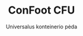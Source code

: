 ---
title: "ConFoot CFU"
subtitle: "Universalus konteinerio pėda"
mainImage: "/images/products/confoot-cfu-main.jpg"
gallery:
  - "/images/products/confoot-cfu-1.jpg"
  - "/images/products/confoot-cfu-2.jpg"
  - "/images/products/confoot-cfu-3.jpg"
shortDescription: "ConFoot CFU yra universalus konteinerio pėdos sprendimas, sukurtas universalio konteinerių tvarkymo įvairiose aplinkose."
technicalDescription: "ConFoot CFU pagamintas iš aukštos kokybės plieno ir turi mūsų patentuotą užrakinimo mechanizmą, užtikrinantį saugų pritvirtinimą prie konteinerio kampinių formų."
videoID: "HDhFIRA-oZU"
specifications:
  - name: "Svoris"
    value: "24 kg"
  - name: "Krovinio talpa"
    value: "34 tons"
  - name: "Matmenys"
    value: "45 × 30 × 25 cm"
  - name: "Medžiaga"
    value: "Aukštos kokybės plienas"
price: "6.350 EUR"
priceVAT: "7.684 EUR"
pricingNotes: "Galimi kiekio nuolaidos. Susisiekite su mumis dėl individualių pasiūlymų."
buyLink: "/contact"
howToUse: |
  1. Padėkite CFU po konteinerio kampu
  2. Suaktyvinkite užrakinimo mechanizmą
  3. Patikrinkite, ar saugiai pritvirtinta
  4. Pakartokite su visais reikalingais kampais
benefits:
  - title: "Universalus suderinamumas"
    description: "Veikia su visais standartiniais krovininiais konteineriais, nepriklausomai nuo gamintojo"
  - title: "Greitas įrengimas"
    description: "Vieno operatoriaus montuojamas per mažiau nei 5 minutes vienetui"
  - title: "Erdvės taupymas"
    description: "Kompaktiškas dizainas leidžia saugoti mažose erdvėse, kai nėra naudojamas"
  - title: "Ekonomiškas"
    description: "Sumažina poreikį specializuotai kėlimo įrangai, taupant eksploatacines išlaidas"
  - title: "Universalios pritaikymo galimybės"
    description: "Tinka įvairioms pramonės šakoms, įskaitant logistiką, gamybą ir statybą"
  - title: "Pagerintas darbo procesas"
    description: "Optimizuoja konteinerių tvarkymo procesus, didinant veiklos efektyvumą"
articleContent: |
  ## Kas yra ConFoot CFU?

  ConFoot CFU yra universalus konteinerių pėdos sprendimas, sukurtas užtikrinti didžiausią universalumą ir suderinamumą su įvairių tipų konteineriais. Ši novatoriška sistema siūlo patikimą ir efektyvų konteinerių tvarkymo būdą be sunkių mašinų ar specialios įrangos poreikio. CFU modelis išsiskiria gebėjimu dirbti su beveik bet kuriuo standartu atitinkančiu krovininiu konteineriu, todėl yra idealus pasirinkimas įmonėms, kurios tvarko įvairius konteinerių tipus.

  ## Kaip tai veikia

  ConFoot CFU tiesiogiai pritvirtinamas prie konteinerio kampinių formų, suteikiant stabilų pagrindą krovimui, iškrauti ir laikinam saugojimui. Jo universalus dizainas užtikrina suderinamumą beveik su visais standartiniais krovininiais konteineriais, todėl tai yra idealus sprendimas įmonėms, kurios tvarko įvairius konteinerių tipus. Sistemos paprastas pritvirtinimo mechanizmas leidžia greitai įrengti ir nuimti, žymiai sumažinant konteinerių tvarkymo operacijoms reikalingą laiką ir išteklius.

  ## Kaip veikia ConFoot CFU

  ### Pagrindinis mechanizmas

  ConFoot CFU naudoja novatorišką universalų pritvirtinimo sistemą, kuri saugiai prisijungia prie konteinerio kampinių formų, nepriklausomai nuo gamintojo. Šis universalumas pasiekiamas per specialiai sukurtą spaudimo mechanizmą, kuris prisitaiko prie įvairių kampinių formų išdėstymo. Pagaminta iš aukštos kokybės plieno, kiekviena vienetas pasižymi išskirtiniu patvarumu, tuo pačiu lengvai valdoma ir montuojama vieno operatoriaus.

  Pritvirtinimo procesas yra paprastas ir reikalauja minimalaus mokymo. Operatoriai gali padėti CFU po konteinerio kampu, suaktyvinti užrakinimo mechanizmą ir patikrinti, ar saugiai pritvirtinta prieš tęsdami darbą. Šis paprastumas leidžia greitai diegti sistemą įvairiose darbo aplinkose – nuo užimtų uostų iki atokių statybų aikštelių.

  ### Mechanizmo privalumai

  1. **Universalus pritaikymas**: CFU adaptuojamas dizainas veikia su konteineriais iš visų pagrindinių gamintojų, pašalinant suderinamumo problemas.
  2. **Paprastas naudojimas**: Intuityvi pritvirtinimo sistema gali būti greitai įvaldoma, sumažinant mokymo poreikius ir eksploatacines klaidas.
  3. **Laiko taupymas**: Konteinerių tvarkymo operacijos gali būti atliktos per žymiai trumpesnį laiką, palyginti su tradiciniais metodais, kuriems reikalingos sunkių mašinų.
  4. **Išteklių optimizavimas**: Sumažindamas priklausomybę nuo specializuotos įrangos, CFU leidžia efektyviau paskirstyti išteklius.

  CFU mechanizmas reprezentuoja reikšmingą pažangą konteinerių tvarkymo technologijoje, siūlant sprendimą, kuris sujungia universalumą, paprastumą ir efektyvumą viename produkte.

  ## ConFoot CFU pritaikymo sritys

  ### Įvairios logistikos operacijos
  ConFoot CFU puikiai veikia įvairiose logistikos operacijose, kur reguliariai tvarkomi skirtingų tipų konteineriai. Jo universalus suderinamumas daro jį ypač vertingu daugiafunkciniuose transporto mazguose, kur susitinka konteineriai iš įvairių gamintojų ir laivybos bendrovių. Sistemos gebėjimas dirbti su skirtingais konteinerių tipais pašalina poreikį naudoti kelis specializuotus tvarkymo sprendimus, optimizuojant operacijas ir mažinant įrangos išlaidas.

  ### Mažo masto paskirstymo centrai
  Mažesniems paskirstymo centrams, kuriems neįmanoma pagrįsti nuolatinės konteinerių tvarkymo įrangos išlaidų, ConFoot CFU suteikia idealų sprendimą. Jo nešiojama prigimtis ir paprastas naudojimas leidžia šioms įstaigoms efektyviai tvarkyti konteinerių pristatymus, neinvestuojant į brangią infrastruktūrą. Šis prieinamumas atveria naujas galimybes įmonėms, siekiančioms plėsti savo paskirstymo pajėgumus be didelių kapitalo investicijų.

  ### Gamybos įrengimai
  Gamybos įrenginiai gauna naudą iš CFU gebėjimo kurti lanksčius gamybos išdėstymus. Leidžiant konteinerius nustatyti tiksliai ten, kur reikia, sistema palengvina laiku atliekamą atsargų valdymą ir efektyvius gamybos procesus. Galimybė greitai perkelti konteinerius taip pat palaiko lanksčius gamybos procesus, kuriems reikalinga dažna darbo vietos ir išteklių paskirstymo pertvarka.

  ConFoot CFU universalumas daro jį esminiu įrankiu moderniose logistikos ir gamybos operacijose, suteikiant lankstumą, būtinas prisitaikyti prie kintančių rinkos poreikių ir operacinių reikalavimų.

  ### Privalumai ir trūkumai

  #### Privalumai

  ConFoot CFU siūlo reikšmingų privalumų konteinerių tvarkymo operacijoms. Jo universalus suderinamumas pašalina poreikį naudoti kelias specializuotas tvarkymo sistemas, mažinant įrangos sąnaudas ir supaprastinant atsargų valdymą. Sistemos nešiojamos savybės leidžia ją įrengti įvairiose vietose, suteikiant operacinį lankstumą, kurio negali užtikrinti fiksuota įranga. Be to, CFU paprastas naudojimas sumažina mokymo poreikius ir leidžia greitai įgyvendinti naujoje aplinkoje. Patvari konstrukcija užtikrina ilgalaikį patikimumą, o kompaktiškas dizainas sumažina saugojimo poreikius, kai nėra naudojama.

  #### Trūkumai

  Nepaisant jo universalumo, ConFoot CFU turi tam tikrų apribojimų, kuriuos reikia apsvarstyti. Sistemos rankinis valdymas gali netikti didelio našumo operacijoms, kur automatizuoti sprendimai būtų efektyvesni. Nors CFU žymiai sumažina poreikį sunkių mašinų, jis nesunaikina jo visiškai visuose konteinerių tvarkymo scenarijuose. Be to, ypač netolygus paviršius gali kelti iššūkių stabiliam įrengimui, kai kuriais atvejais reikalaujant papildomų paruošiamųjų darbų. Šie veiksniai turėtų būti įvertinti, svarstant CFU panaudojimą konkrečioje darbo aplinkoje.

  ## Ateities plėtra

  ### Planuojami patobulinimai
  ConFoot CFU toliau vystosi, turint omenyje keletą planuojamų patobulinimų ateityje. Plėtros pastangos yra nukreiptos į dar didesnį kiekvieno vieneto svorio sumažinimą, išlaikant ar gerinant krovinio talpą. Tyrinėjamos medžiagų mokslo naujovės, siekiant įtraukti pažangius kompozitus, kurie suteiktų geresnį stiprumo ir svorio santykį. Be to, kuriami ergonomiški patobulinimai, siekiant dar labiau supaprastinti pritvirtinimo procesą ir sumažinti operatoriaus nuovargį ilgesnio naudojimo metu.

  ### Integravimo galimybės
  Ateities ConFoot CFU versijos turės išplėstines integravimo galimybes su sandėliavimo valdymo sistemomis ir logistikos stebėjimo platformomis. Skaitmeniniai jutikliai kuriami stebėti krovinio pasiskirstymą ir stabilumą realiuoju laiku, teikdami vertingus duomenis saugumo ir efektyvumo optimizavimui. Šios išmanios funkcijos leis CFU tapti susietos logistikos ekosistemos dalimi, palaikant duomenimis pagrįstą sprendimų priėmimą ir prognozuojamą priežiūrą.

  Šie nuolatiniai patobulinimai užtikrina, kad ConFoot CFU ir toliau atitiks kintančius logistikos ir gamybos pramonės poreikius, išlaikydamas savo poziciją kaip pirmaujantį universalios konteinerių tvarkymo sprendimą.
---